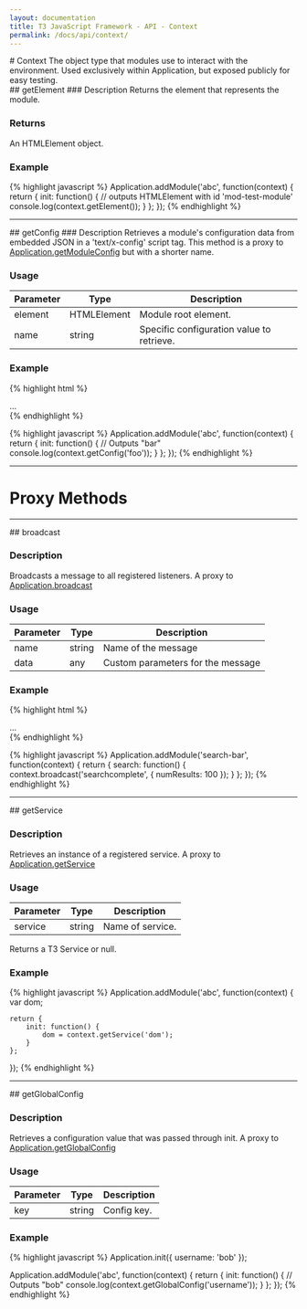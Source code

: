 ```yaml
---
layout: documentation
title: T3 JavaScript Framework - API - Context
permalink: /docs/api/context/
---
```


<div class="anchor" id="Overview"></div>
# Context
The object type that modules use to interact with the environment.
Used exclusively within Application, but exposed publicly for easy testing.

<div class="anchor" id="getElement"></div>
## getElement
### Description
Returns the element that represents the module.

### Returns
An HTMLElement object.

### Example
{% highlight javascript %}
Application.addModule('abc', function(context) {
	return {
		init: function() {
			// outputs HTMLElement with id 'mod-test-module'
			console.log(context.getElement());
		}
	};
});
{% endhighlight %}

<hr class="separator">

<div class="anchor" id="getConfig"></div>
## getConfig
### Description
Retrieves a module's configuration data from embedded JSON in a 'text/x-config' script tag.
This method is a proxy to <a href="../application/#getModuleConfig">Application.getModuleConfig</a> but with a shorter name.

### Usage
<table class="table table-striped">
	<thead>
		<tr>
			<th>Parameter</th>
			<th>Type</th>
			<th>Description</th>
		</tr>
	</thead>
	<tbody>
		<tr>
			<td class="required">element</td>
			<td>HTMLElement</td>
			<td>Module root element.</td>
		</tr>
		<tr>
			<td class="optional">name</td>
			<td>string</td>
			<td>Specific configuration value to retrieve.</td>
		</tr>
	</tbody>
</table>

### Example
{% highlight html %}
<div id="mod-test-module" class="module" data-module="test-module">
	<script type="text/x-config">{"foo": "bar"}</script>
	...
</div>
{% endhighlight %}

{% highlight javascript %}
Application.addModule('abc', function(context) {
	return {
		init: function() {
			// Outputs "bar"
			console.log(context.getConfig('foo'));
		}
	};
});
{% endhighlight %}

<hr class="separator">

# Proxy Methods

<hr class="separator">

<div class="anchor" id="broadcast"></div>
## broadcast

### Description
Broadcasts a message to all registered listeners. A proxy to <a href="../application/#broadcast">Application.broadcast</a>

### Usage
<table class="table table-striped">
	<thead>
		<tr>
			<th>Parameter</th>
			<th>Type</th>
			<th>Description</th>
		</tr>
	</thead>
	<tbody>
		<tr>
			<td class="required">name</td>
			<td>string</td>
			<td>Name of the message</td>
		</tr>
		<tr>
			<td class="optional">data</td>
			<td>any</td>
			<td>Custom parameters for the message</td>
		</tr>
	</tbody>
</table>

### Example
{% highlight html %}
<div id="mod-search-bar" class="module" data-module="search-bar">
	...
</div>
{% endhighlight %}

{% highlight javascript %}
Application.addModule('search-bar', function(context) {
	return {
		search: function() {
			context.broadcast('searchcomplete', {
				numResults: 100
			});
		}
	};
});
{% endhighlight %}

<hr class="separator">

<div class="anchor" id="getService"></div>
## getService

### Description
Retrieves an instance of a registered service.
A proxy to <a href="../application/#getService">Application.getService</a>

### Usage
<table class="table table-striped">
	<thead>
		<tr>
			<th>Parameter</th>
			<th>Type</th>
			<th>Description</th>
		</tr>
	</thead>
	<tbody>
		<tr>
			<td class="required">service</td>
			<td>string</td>
			<td>Name of service.</td>
		</tr>
	</tbody>
</table>
Returns a T3 Service or null.

### Example
{% highlight javascript %}
Application.addModule('abc', function(context) {
	var dom;

	return {
		init: function() {
			dom = context.getService('dom');
		}
	};
});
{% endhighlight %}

<hr class="separator">

<div class="anchor" id="getGlobalConfig"></div>
## getGlobalConfig

### Description
Retrieves a configuration value that was passed through init.
A proxy to  <a href="../application/#getGlobalConfig">Application.getGlobalConfig</a>

### Usage
<table class="table table-striped">
	<thead>
		<tr>
			<th>Parameter</th>
			<th>Type</th>
			<th>Description</th>
		</tr>
	</thead>
	<tbody>
		<tr>
			<td class="required">key</td>
			<td>string</td>
			<td>Config key.</td>
		</tr>
	</tbody>
</table>

### Example
{% highlight javascript %}
Application.init({
	username: 'bob'
});

Application.addModule('abc', function(context) {
	return {
		init: function() {
			// Outputs "bob"
			console.log(context.getGlobalConfig('username'));
		}
	};
});
{% endhighlight %}
